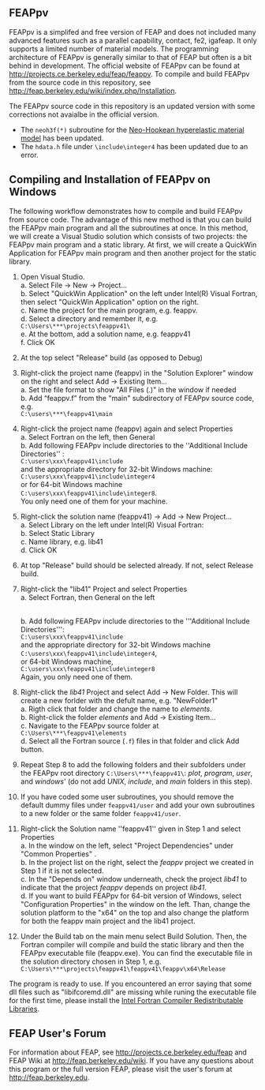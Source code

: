 ## FEAPpv ##

FEAPpv is a simplifed and free version of FEAP and does not included many advanced features such as a parallel capability, contact, fe2, igafeap. It only supports a limited number of material models. The programming architecture of FEAPpv is generally similar to that of FEAP but often is a bit behind in development. The official website of FEAPpv can be found at http://projects.ce.berkeley.edu/feap/feappv. To compile and build FEAPpv from the source code in this repository, see http://feap.berkeley.edu/wiki/index.php/Installation. 

The FEAPpv source code in this repository is an updated version with some corrections not avaialbe in the official version.  
* The `neoh3f(*)` subroutine for the [Neo-Hookean hyperelastic material model][Neohookean] has been updated.  
* The `hdata.h` file under `\include\integer4` has been updated due to an error. 


## Compiling and Installation of FEAPpv on Windows ##

The following workflow demonstrates how to compile and build FEAPpv from source code. The advantage of this new method is that you can build the FEAPpv main program and all the subroutines at once. In this method, we will create a Visual Studio solution which consists of two projects: the FEAPpv main program and a static library. At first, we will create a QuickWin Application for FEAPpv main program and then another project for the static library.   

1. Open Visual Studio.  
    a. Select File -> New -> Project...  
    b. Select "QuickWin Application" on the left under Intel(R) Visual Fortran, then select "QuickWin Application" option on the right.   
    c. Name the project for the main program, e.g. feappv.  
    d. Select a directory and remember it, e.g. `C:\Users\***\projects\feappv41\`   
    e. At the bottom, add a solution name, e.g. feappv41   
    f. Click OK 

2. At the top select "Release" build (as opposed to Debug)  

3. Right-click the project name (feappv) in the "Solution Explorer" window on the right and select Add ->  Existing Item...    
    a. Set the file format to show "All Files (*.*)" in the window if needed    
    b. Add “feappv.f” from the "main" subdirectory of FEAPpv source code, e.g. <br /> `C:\users\***\feappv41\main`   
 

4.  Right-click the project name (feappv) again and select Properties     
    a. Select Fortran on the left, then General     
    b. Add following FEAPpv include directories to the ''Additional Include Directories'' : <br />`C:\users\xxx\feappv41\include` <br /> and the appropriate directory for 32-bit Windows machine: <br /> `C:\users\xxx\feappv41\include\integer4` <br /> or for 64-bit Windows machine <br /> `C:\users\xxx\feappv41\include\integer8`. <br /> You only need one of them for your machine.  
 

5. Right-click the solution name (feappv41) -> Add -> New Project...   
    a. Select Library on the left under Intel(R) Visual Fortran:   
    b. Select Static Library   
    c. Name library, e.g. lib41   
    d. Click OK    

6. At top "Release" build should be selected already. If not, select Release build.

7. Right-click the "lib41" Project and select Properties  
    a. Select Fortran, then General on the left</li>  
    b. Add following FEAPpv include directories to the '''Additional Include Directories''': <br /> `C:\users\xxx\feappv41\include` <br /> and the appropriate directory for 32-bit Windows machine <br /> `C:\users\xxx\feappv41\include\integer4`, <br /> or 64-bit Windows machine,  <br />  `C:\users\xxx\feappv41\include\integer8`  <br /> Again, you only need one of them.
 

8.  Right-click the *lib41* Project and select Add -> New Folder. This will create a new forlder with the defult name, e.g. "NewFolder1"      
    a. Rigth click that folder and change the name to *elements*.  
    b. Right-click the folder *elements* and Add -> Existing Item...   
    c. Navigate to the FEAPpv source folder at <br /> `C:\Users\***\feappv41\elements`   
    d. Select all the Fortran source (`.f`) files in that folder and click Add button.    

9.  Repeat Step 8 to add the following folders and their subfolders under the FEAPpv root directory `C:\Users\***\feappv41\`: *plot*, *program*, *user*, and *windows*' (do not add *UNIX*, *include*, and *main* folders in this step).   
 
10. If you have coded some user subroutines, you should remove the default dummy files under `feappv41/user` and add your own subroutines to a new folder or the same folder `feappv41/user`.   

11. Right-click the Solution name ''feappv41'' given in Step 1 and select Properties    
    a. In the window on the left, select "Project Dependencies" under "Common Properties" .   
    b. In the project list on the right, select the *feappv* project we created in Step 1 if it is not selected.    
    c. In the "Depends on" window underneath, check the project *lib41* to indicate that the project *feappv* depends on project *lib41*.    
    d. If you want to build FEAPpv for 64-bit version of Windows, select  "Configuration Properties"  in the window on the left. Than, change the solution platform to the "x64" on the top and also change the platform for both the feappv main project and the lib41 project. 
 
12. Under the Build tab on the main menu select Build Solution. Then, the Fortran compiler will compile and build the static library and then the FEAPpv executable file (feappv.exe).  You can find the executable file in the solution directory chosen in Step 1, e.g. <br /> `C:\Users\***\projects\feappv41\feappv41\feappv\x64\Release` 

The program is ready to use. If you encountered an error saying that some dll files such as "libifcoremd.dll" are missing while runing the executable file for the first time, please install the [Intel Fortran Compiler Redistributable Libraries][IntelForRed].   


## FEAP User's Forum ##
For information about FEAP, see http://projects.ce.berkeley.edu/feap and FEAP Wiki at http://feap.berkeley.edu/wiki. If you have any questions about this program or the full version FEAP, please visit the user's forum at http://feap.berkeley.edu.

[Neohookean]:https://en.wikipedia.org/wiki/Neo-Hookean_solid
[IntelForRed]:https://software.intel.com/en-us/articles/intel-compilers-redistributable-libraries-by-version  
